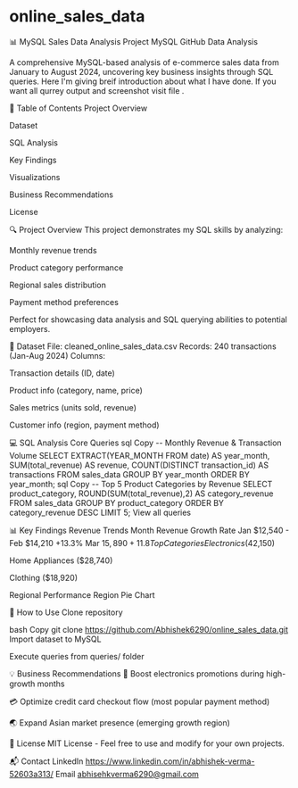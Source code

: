 # online_sales_data

📊 MySQL Sales Data Analysis Project
MySQL
GitHub
Data Analysis

A comprehensive MySQL-based analysis of e-commerce sales data from January to August 2024, uncovering key business insights through SQL queries. Here I'm giving breif introduction about what I have done. If you want all qurrey output and screenshot visit file .

📌 Table of Contents
Project Overview

Dataset

SQL Analysis

Key Findings
 
Visualizations

Business Recommendations

License

🔍 Project Overview
This project demonstrates my SQL skills by analyzing:

Monthly revenue trends

Product category performance

Regional sales distribution

Payment method preferences

Perfect for showcasing data analysis and SQL querying abilities to potential employers.

📂 Dataset
File: cleaned_online_sales_data.csv
Records: 240 transactions (Jan-Aug 2024)
Columns:

Transaction details (ID, date)

Product info (category, name, price)

Sales metrics (units sold, revenue)

Customer info (region, payment method)

💻 SQL Analysis
Core Queries
sql
Copy
-- Monthly Revenue & Transaction Volume
SELECT 
    EXTRACT(YEAR_MONTH FROM date) AS year_month,
    SUM(total_revenue) AS revenue,
    COUNT(DISTINCT transaction_id) AS transactions
FROM sales_data
GROUP BY year_month
ORDER BY year_month;
sql
Copy
-- Top 5 Product Categories by Revenue
SELECT 
    product_category,
    ROUND(SUM(total_revenue),2) AS category_revenue
FROM sales_data
GROUP BY product_category
ORDER BY category_revenue DESC
LIMIT 5;
View all queries

📊 Key Findings
Revenue Trends
Month	Revenue	Growth Rate
Jan	$12,540	-
Feb	$14,210	+13.3%
Mar	$15,890	+11.8%
Top Categories
Electronics ($42,150)

Home Appliances ($28,740)

Clothing ($18,920)

Regional Performance
Region Pie Chart

🚀 How to Use
Clone repository

bash
Copy
git clone https://github.com/Abhishek6290/online_sales_data.git
Import dataset to MySQL

Execute queries from queries/ folder

💡 Business Recommendations
🚀 Boost electronics promotions during high-growth months

💳 Optimize credit card checkout flow (most popular payment method)

🌏 Expand Asian market presence (emerging growth region)



📜 License
MIT License - Feel free to use and modify for your own projects.

📬 Contact
LinkedIn https://www.linkedin.com/in/abhishek-verma-52603a313/
Email abhisehkverma6290@gmail.com



